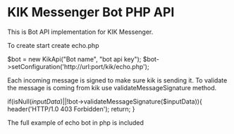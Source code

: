 KIK Messenger Bot PHP API
=========================

This is Bot API implementation for KIK Messenger. 

To create start create echo.php

  $bot = new KikApi("Bot name", "bot api key");
  $bot->setConfiguration('http://url:port/kik/echo.php');
  

Each incoming message is signed to make sure kik is sending it. To validate the message is coming from kik use validateMessageSignature method.

if(isNull($inputData) || !$bot->validateMessageSignature($inputData)){
   header('HTTP/1.0 403 Forbidden');
   return;
}

The full example of echo bot in php is included
